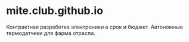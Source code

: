# mite.club.github.io
Контрактная разработка электроники в срок и бюджет. Автономные термодатчики для фарма отрасли. 
